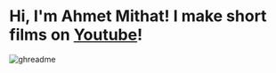 # Hi, I'm Ahmet Mithat! I make short films on [Youtube](https://www.youtube.com/@yucekuerta6791)!

![ghreadme](https://user-images.githubusercontent.com/78777681/163073935-1774f337-0d38-4aa4-bdfe-c5b0cfdff234.PNG)
